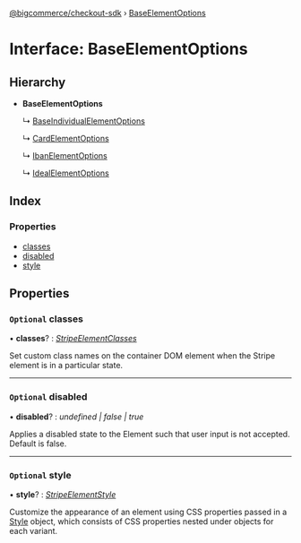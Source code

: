 [@bigcommerce/checkout-sdk](../README.md) › [BaseElementOptions](baseelementoptions.md)

# Interface: BaseElementOptions

## Hierarchy

* **BaseElementOptions**

  ↳ [BaseIndividualElementOptions](baseindividualelementoptions.md)

  ↳ [CardElementOptions](cardelementoptions.md)

  ↳ [IbanElementOptions](ibanelementoptions.md)

  ↳ [IdealElementOptions](idealelementoptions.md)

## Index

### Properties

* [classes](baseelementoptions.md#optional-classes)
* [disabled](baseelementoptions.md#optional-disabled)
* [style](baseelementoptions.md#optional-style)

## Properties

### `Optional` classes

• **classes**? : *[StripeElementClasses](stripeelementclasses.md)*

Set custom class names on the container DOM element when the Stripe element is in a particular state.

___

### `Optional` disabled

• **disabled**? : *undefined | false | true*

Applies a disabled state to the Element such that user input is not accepted. Default is false.

___

### `Optional` style

• **style**? : *[StripeElementStyle](stripeelementstyle.md)*

Customize the appearance of an element using CSS properties passed in a [Style](https://stripe.com/docs/js/appendix/style) object,
which consists of CSS properties nested under objects for each variant.
